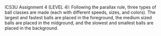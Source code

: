 ICS3U Assignment 4 (LEVEL 4): Following the parallax rule, three types of ball classes are made (each with different speeds, sizes, and colors). The largest and fastest balls are placed in the foreground, the medium sized balls are placed in the midground, and the slowest and smallest balls are placed in the background.

